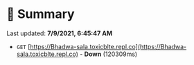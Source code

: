 # 📖 Summary
Last updated: **7/9/2021, 6:45:47 AM**

- `GET` [https://Bhadwa-sala.toxicblte.repl.co](https://Bhadwa-sala.toxicblte.repl.co) - **Down** (120309ms)
